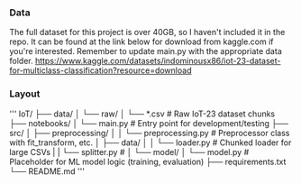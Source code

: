 ### Data
The full dataset for this project is over 40GB, so I haven't included it in the repo. It can be found at the link below for download from kaggle.com if you're interested. Remember to update main.py with the appropriate data folder.
https://www.kaggle.com/datasets/indominousx86/iot-23-dataset-for-multiclass-classification?resource=download

### Layout
'''
IoT/
├── data/
│   └── raw/
│       └── *.csv             # Raw IoT-23 dataset chunks
├── notebooks/
│   └── main.py               # Entry point for development/testing
├── src/
│   ├── preprocessing/
│   │   └── preprocessing.py  # Preprocessor class with fit_transform, etc.
│   ├── data/
│   │   └── loader.py         # Chunked loader for large CSVs
|   |   └── splitter.py       # 
│   └── model/
│       └── model.py          # Placeholder for ML model logic (training, evaluation)
├── requirements.txt
└── README.md
'''
